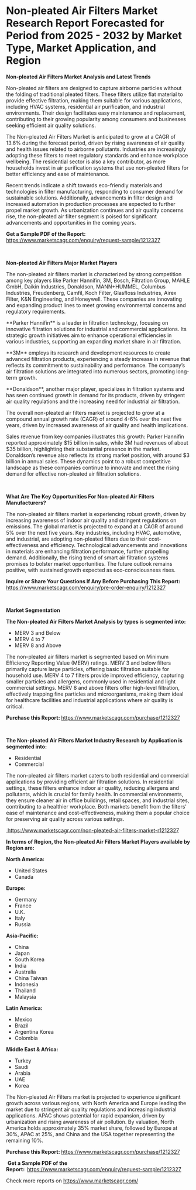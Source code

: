 <p><h1>Non-pleated Air Filters Market Research Report Forecasted for Period from 2025 -  2032 by Market Type, Market Application, and Region</h1></p><p><strong>Non-pleated Air Filters Market Analysis and Latest Trends</strong></p>
<p><p>Non-pleated air filters are designed to capture airborne particles without the folding of traditional pleated filters. These filters utilize flat material to provide effective filtration, making them suitable for various applications, including HVAC systems, residential air purification, and industrial environments. Their design facilitates easy maintenance and replacement, contributing to their growing popularity among consumers and businesses seeking efficient air quality solutions.</p><p>The Non-pleated Air Filters Market is anticipated to grow at a CAGR of 13.6% during the forecast period, driven by rising awareness of air quality and health issues related to airborne pollutants. Industries are increasingly adopting these filters to meet regulatory standards and enhance workplace wellbeing. The residential sector is also a key contributor, as more households invest in air purification systems that use non-pleated filters for better efficiency and ease of maintenance.</p><p>Recent trends indicate a shift towards eco-friendly materials and technologies in filter manufacturing, responding to consumer demand for sustainable solutions. Additionally, advancements in filter design and increased automation in production processes are expected to further propel market growth. As urbanization continues and air quality concerns rise, the non-pleated air filter segment is poised for significant advancements and opportunities in the coming years.</p></p>
<p><strong>Get a Sample PDF of the Report:&nbsp;</strong> <a href="https://www.marketscagr.com/enquiry/request-sample/1212327?utm_campaign=3456&utm_medium=2&utm_source=Github&utm_content=ia&utm_term=24032025&utm_id=non-pleated-air-filters">https://www.marketscagr.com/enquiry/request-sample/1212327</a></p>
<p>&nbsp;</p>
<p><strong>Non-pleated Air Filters Major Market Players</strong></p>
<p><p>The non-pleated air filters market is characterized by strong competition among key players like Parker Hannifin, 3M, Bosch, Filtration Group, MAHLE GmbH, Daikin Industries, Donaldson, MANN+HUMMEL, Columbus Industries, Freudenberg, Camfil, Koch Filter, Glasfloss Industries, Airex Filter, K&N Engineering, and Honeywell. These companies are innovating and expanding product lines to meet growing environmental concerns and regulatory requirements.</p><p>**Parker Hannifin** is a leader in filtration technology, focusing on innovative filtration solutions for industrial and commercial applications. Its strategic growth initiatives aim to enhance operational efficiencies in various industries, supporting an expanding market share in air filtration.</p><p>**3M** employs its research and development resources to create advanced filtration products, experiencing a steady increase in revenue that reflects its commitment to sustainability and performance. The company’s air filtration solutions are integrated into numerous sectors, promoting long-term growth.</p><p>**Donaldson**, another major player, specializes in filtration systems and has seen continued growth in demand for its products, driven by stringent air quality regulations and the increasing need for industrial air filtration.</p><p>The overall non-pleated air filters market is projected to grow at a compound annual growth rate (CAGR) of around 4-6% over the next five years, driven by increased awareness of air quality and health implications.</p><p>Sales revenue from key companies illustrates this growth: Parker Hannifin reported approximately $15 billion in sales, while 3M had revenues of about $35 billion, highlighting their substantial presence in the market. Donaldson’s revenue also reflects its strong market position, with around $3 billion in annual sales. These dynamics point to a robust competitive landscape as these companies continue to innovate and meet the rising demand for effective non-pleated air filtration solutions.</p></p>
<p>&nbsp;</p>
<p><strong>What Are The Key Opportunities For Non-pleated Air Filters Manufacturers?</strong></p>
<p><p>The non-pleated air filters market is experiencing robust growth, driven by increasing awareness of indoor air quality and stringent regulations on emissions. The global market is projected to expand at a CAGR of around 5% over the next five years. Key industries, including HVAC, automotive, and industrial, are adopting non-pleated filters due to their cost-effectiveness and efficiency. Technological advancements and innovations in materials are enhancing filtration performance, further propelling demand. Additionally, the rising trend of smart air filtration systems promises to bolster market opportunities. The future outlook remains positive, with sustained growth expected as eco-consciousness rises.</p></p>
<p><strong>Inquire or Share Your Questions If Any Before Purchasing This Report:</strong> <a href="https://www.marketscagr.com/enquiry/pre-order-enquiry/1212327?utm_campaign=3456&utm_medium=2&utm_source=Github&utm_content=ia&utm_term=24032025&utm_id=non-pleated-air-filters">https://www.marketscagr.com/enquiry/pre-order-enquiry/1212327</a></p>
<p>&nbsp;</p>
<p><strong>Market Segmentation</strong></p>
<p><strong>The Non-pleated Air Filters Market Analysis by types is segmented into:</strong></p>
<p><ul><li>MERV 3 and Below</li><li>MERV 4 to 7</li><li>MERV 8 and Above</li></ul></p>
<p><p>The non-pleated air filters market is segmented based on Minimum Efficiency Reporting Value (MERV) ratings. MERV 3 and below filters primarily capture large particles, offering basic filtration suitable for household use. MERV 4 to 7 filters provide improved efficiency, capturing smaller particles and allergens, commonly used in residential and light commercial settings. MERV 8 and above filters offer high-level filtration, effectively trapping fine particles and microorganisms, making them ideal for healthcare facilities and industrial applications where air quality is critical.</p></p>
<p><strong>Purchase this Report:&nbsp;</strong><a href="https://www.marketscagr.com/purchase/1212327?utm_campaign=3456&utm_medium=2&utm_source=Github&utm_content=ia&utm_term=24032025&utm_id=non-pleated-air-filters">https://www.marketscagr.com/purchase/1212327</a></p>
<p>&nbsp;</p>
<p><strong>The Non-pleated Air Filters Market Industry Research by Application is segmented into:</strong></p>
<p><ul><li>Residential</li><li>Commercial</li></ul></p>
<p><p>The non-pleated air filters market caters to both residential and commercial applications by providing efficient air filtration solutions. In residential settings, these filters enhance indoor air quality, reducing allergens and pollutants, which is crucial for family health. In commercial environments, they ensure cleaner air in office buildings, retail spaces, and industrial sites, contributing to a healthier workplace. Both markets benefit from the filters' ease of maintenance and cost-effectiveness, making them a popular choice for preserving air quality across various settings.</p></p>
<p><a href="https://www.marketscagr.com/non-pleated-air-filters-market-r1212327?utm_campaign=3456&utm_medium=2&utm_source=Github&utm_content=ia&utm_term=24032025&utm_id=non-pleated-air-filters">&nbsp;https://www.marketscagr.com/non-pleated-air-filters-market-r1212327</a></p>
<p><strong>In terms of Region, the Non-pleated Air Filters Market Players available by Region are:</strong></p>
<p>
    <p> <strong> North America: </strong>
        <ul>
            <li>United States</li>
            <li>Canada</li>
        </ul>
        </p> 
    <p> <strong> Europe: </strong>
        <ul>
            <li>Germany</li>
            <li>France</li>
            <li>U.K.</li>
            <li>Italy</li>
            <li>Russia</li>
        </ul>
        </p> 
    <p> <strong> Asia-Pacific: </strong>
        <ul>
            <li>China</li>
            <li>Japan</li>
            <li>South Korea</li>
            <li>India</li>
            <li>Australia</li>
            <li>China Taiwan</li>
            <li>Indonesia</li>
            <li>Thailand</li>
            <li>Malaysia</li>
        </ul>
        </p> 
    <p> <strong> Latin America: </strong>
        <ul>
            <li>Mexico</li>
            <li>Brazil</li>
            <li>Argentina Korea</li>
            <li>Colombia</li>
        </ul>
        </p> 
    <p> <strong> Middle East & Africa: </strong>
        <ul>
            <li>Turkey</li>
            <li>Saudi</li>
            <li>Arabia</li>
            <li>UAE</li>
            <li>Korea</li>
        </ul>
    </p>
    </p>
<p><p>The Non-pleated Air Filters market is projected to experience significant growth across various regions, with North America and Europe leading the market due to stringent air quality regulations and increasing industrial applications. APAC shows potential for rapid expansion, driven by urbanization and rising awareness of air pollution. By valuation, North America holds approximately 35% market share, followed by Europe at 30%, APAC at 25%, and China and the USA together representing the remaining 10%.</p></p>
<p><strong>Purchase this Report: </strong><a href="https://www.marketscagr.com/purchase/1212327?utm_campaign=3456&utm_medium=2&utm_source=Github&utm_content=ia&utm_term=24032025&utm_id=non-pleated-air-filters">https://www.marketscagr.com/purchase/1212327</a></p>
<p>&nbsp;<strong>Get a Sample PDF of the Report:&nbsp;&nbsp;</strong><a href="https://www.marketscagr.com/enquiry/request-sample/1212327?utm_campaign=3456&utm_medium=2&utm_source=Github&utm_content=ia&utm_term=24032025&utm_id=non-pleated-air-filters">https://www.marketscagr.com/enquiry/request-sample/1212327</a></p>
<p><strong></strong></p>
<p>Check more reports on <a href="https://www.marketscagr.com/?utm_campaign=3456&utm_medium=2&utm_source=Github&utm_content=ia&utm_term=24032025&utm_id=non-pleated-air-filters">https://www.marketscagr.com/</a></p>
